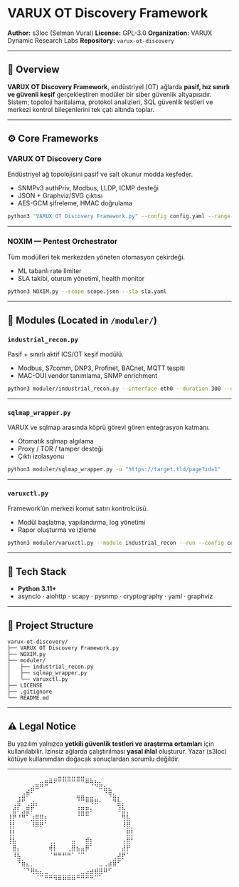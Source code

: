 

# **VARUX OT Discovery Framework**

**Author:** s3loc (Selman Vural)
**License:** GPL-3.0
**Organization:** VARUX Dynamic Research Labs
**Repository:** `varux-ot-discovery`

---

## 🧠 Overview

**VARUX OT Discovery Framework**, endüstriyel (OT) ağlarda **pasif, hız sınırlı ve güvenli keşif** gerçekleştiren modüler bir siber güvenlik altyapısıdır.
Sistem; topoloji haritalama, protokol analizleri, SQL güvenlik testleri ve merkezi kontrol bileşenlerini tek çatı altında toplar.

---

## ⚙️ Core Frameworks

### **VARUX OT Discovery Core**

Endüstriyel ağ topolojisini pasif ve salt okunur modda keşfeder.

* SNMPv3 authPriv, Modbus, LLDP, ICMP desteği
* JSON + Graphviz/SVG çıktısı
* AES-GCM şifreleme, HMAC doğrulama

```bash
python3 "VARUX OT Discovery Framework.py" --config config.yaml --range 192.168.10.0/24
```

---

### **NOXIM — Pentest Orchestrator**

Tüm modülleri tek merkezden yöneten otomasyon çekirdeği.

* ML tabanlı rate limiter
* SLA takibi, oturum yönetimi, health monitor

```bash
python3 NOXIM.py --scope scope.json --sla sla.yaml
```

---

## 🧩 Modules  (Located in `/moduler/`)

### `industrial_recon.py`

Pasif + sınırlı aktif ICS/OT keşif modülü.

* Modbus, S7comm, DNP3, Profinet, BACnet, MQTT tespiti
* MAC-OUI vendor tanımlama, SNMP enrichment

```bash
python3 moduler/industrial_recon.py --interface eth0 --duration 300 --deep-analysis
```

---

### `sqlmap_wrapper.py`

VARUX ve sqlmap arasında köprü görevi gören entegrasyon katmanı.

* Otomatik sqlmap algılama
* Proxy / TOR / tamper desteği
* Çıktı izolasyonu

```bash
python3 moduler/sqlmap_wrapper.py -u "https://target.tld/page?id=1"
```

---

### `varuxctl.py`

Framework’ün merkezi komut satırı kontrolcüsü.

* Modül başlatma, yapılandırma, log yönetimi
* Rapor oluşturma ve izleme

```bash
python3 moduler/varuxctl.py --module industrial_recon --run --config config.yaml
```

---

## 🧠 Tech Stack

* **Python 3.11+**
* asyncio · aiohttp · scapy · pysnmp · cryptography · yaml · graphviz

---

## 📂 Project Structure

```
varux-ot-discovery/
├── VARUX OT Discovery Framework.py
├── NOXIM.py
├── moduler/
│   ├── industrial_recon.py
│   ├── sqlmap_wrapper.py
│   └── varuxctl.py
├── LICENSE
├── .gitignore
└── README.md
```

---

## ⚠️ Legal Notice

Bu yazılım yalnızca **yetkili güvenlik testleri ve araştırma ortamları** için kullanılabilir.
İzinsiz ağlarda çalıştırılması **yasal ihlal** oluşturur.
Yazar (s3loc) kötüye kullanımdan doğacak sonuçlardan sorumlu değildir.

---


⠀⠀⠀⠀⠀⠀⠀⣀⣤⣶⡶⠿⠿⠿⠿⠿⠿⣶⣦⣄⡀⠀⠀⠀⠀⠀⠀⠀
⠀⠀⠀⠀⢀⣴⠿⠛⠉⠀⠀⠀⠀⠀⠀⠀⠀⠀⠈⠙⠿⣦⣄⠀⠀⠀⠀⠀
⠀⠀⢀⣴⠟⠁⠀⠀⠀⠀⠀⠀⠀⠀⠀⣤⣤⣀⣀⠀⠀⠈⠻⣦⡀⠀⠀⠀
⠀⢀⣾⠋⢀⣴⡄⠀⠀⠀⠀⠀⠀⠀⠀⠈⠉⠛⠻⠿⠂⠀⠀⠙⣷⡄⠀⠀
⠀⣾⠇⣠⣿⠏⠀⠀⠀⠀⠀⠀⠀⠀⠀⢸⣿⣿⠆⠀⠀⠀⠀⠀⠸⣷⡀⠀
⢸⡟⠘⠛⠁⣰⣿⣿⡆⠀⠀⠀⠀⠀⠀⠈⠉⠉⠀⠀⠀⠀⠀⠀⠀⢻⣧⠀
⢸⡇⠀⠀⠀⠸⠿⠟⠁⠀⠀⠀⠀⠀⠀⠀⠀⠀⠀⠀⠀⠀⠀⠀⠀⠸⣿⡀
⢸⡇⠀⠀⠀⠀⠀⠀⠀⠀⠀⠀⠀⠀⠀⠀⠀⠀⠀⠀⠀⠀⠀⠀⠀⠀⣿⡇
⢸⣧⠀⠀⠀⠀⠀⠀⠀⢀⡀⠀⠀⠀⣤⠀⠀⣾⡆⠀⠀⠀⠀⠀⠀⢠⣿⠃
⠀⣿⡄⠀⠀⠀⠀⠀⠀⢾⡇⠀⠀⢀⣿⣦⣤⡿⠁⠀⠀⠀⠀⠀⠀⣼⡟⠀
⠀⠸⣧⠀⠀⠀⠀⠀⠀⠈⠛⠛⠛⠛⠁⠈⠉⠀⠀⠀⠀⠀⠀⢀⣼⡟⠁⠀
⠀⠀⠙⣷⣄⡀⠀⠀⠀⠀⠀⠀⠀⠀⠀⠀⠀⠀⠀⠀⣀⢀⣴⣿⠋⠀⠀⠀
⠀⠀⠀⠈⠙⢿⣦⣄⣀⠀⠀⠀⠀⠀⠀⠀⣀⣠⣴⣾⣿⠿⠋⠀⠀⠀⠀⠀
⠀⠀⠀⠀⠀⠀⠈⠉⠛⠛⠻⠿⠿⠿⠿⠛⠛⠛⠛⠉⠁⠀⠀⠀
